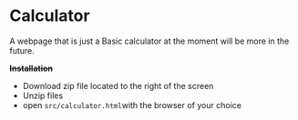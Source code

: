 # Calculator
A webpage that is just a Basic calculator at the moment will be more in the future.

<b>~~Installation~~</b>
<ul>
<li>Download zip file located to the right of the screen</li>
<li>Unzip files</li>
<li>open <code>src/calculator.html</code>with the browser of your choice</li>
</ul>